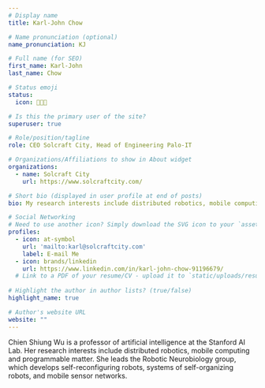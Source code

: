 ```yaml
---
# Display name
title: Karl-John Chow

# Name pronunciation (optional)
name_pronunciation: KJ

# Full name (for SEO)
first_name: Karl-John
last_name: Chow

# Status emoji
status:
  icon: 👨🏻‍💻

# Is this the primary user of the site?
superuser: true

# Role/position/tagline
role: CEO Solcraft City, Head of Engineering Palo-IT

# Organizations/Affiliations to show in About widget
organizations:
  - name: Solcraft City
    url: https://www.solcraftcity.com/

# Short bio (displayed in user profile at end of posts)
bio: My research interests include distributed robotics, mobile computing and programmable matter.

# Social Networking
# Need to use another icon? Simply download the SVG icon to your `assets/media/icons/` folder.
profiles:
  - icon: at-symbol
    url: 'mailto:karl@solcraftcity.com'
    label: E-mail Me
  - icon: brands/linkedin
    url: https://www.linkedin.com/in/karl-john-chow-91196679/
  # Link to a PDF of your resume/CV - upload it to `static/uploads/resume.pdf`
  
# Highlight the author in author lists? (true/false)
highlight_name: true

# Author's website URL
website: ""
---
```


Chien Shiung Wu is a professor of artificial intelligence at the Stanford AI Lab. Her research interests include
distributed robotics, mobile computing and programmable matter. She leads the Robotic Neurobiology group, which develops
self-reconfiguring robots, systems of self-organizing robots, and mobile sensor networks.
